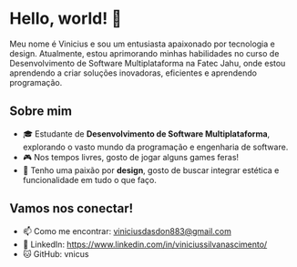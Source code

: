 # Hello, world! 👋

Meu nome é Vinicius e sou um entusiasta apaixonado por tecnologia e design. Atualmente, estou aprimorando minhas habilidades no curso de Desenvolvimento de Software Multiplataforma na Fatec Jahu, onde estou aprendendo a criar soluções inovadoras, eficientes e aprendendo programação.

## Sobre mim
- 🎓 Estudante de **Desenvolvimento de Software Multiplataforma**, explorando o vasto mundo da programação e engenharia de software.
- 🎮 Nos tempos livres, gosto de jogar alguns games feras!
- 🎨 Tenho uma paixão por **design**, gosto de buscar integrar estética e funcionalidade em tudo o que faço.

## Vamos nos conectar!
- 📫 Como me encontrar: viniciusdasdon883@gmail.com
- 🔗 LinkedIn: https://www.linkedin.com/in/viniciussilvanascimento/
- 🐱 GitHub: vnicus


